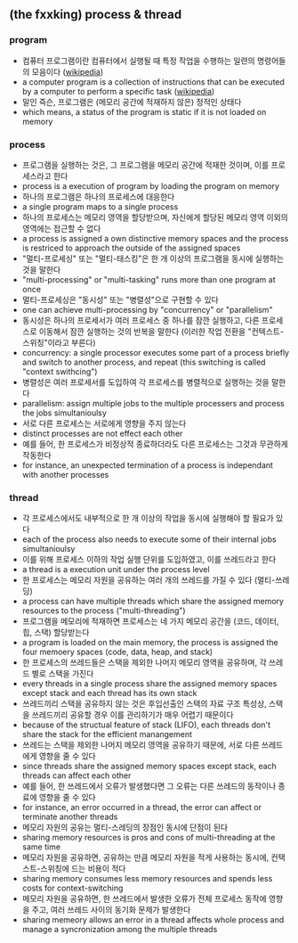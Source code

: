 ## (the fxxking) process & thread
### program
+ 컴퓨터 프로그램이란 컴퓨터에서 실행될 때 특정 작업을 수행하는 일련의 명령어들의 모음이다 ([wikipedia](https://ko.wikipedia.org/wiki/%EC%BB%B4%ED%93%A8%ED%84%B0_%ED%94%84%EB%A1%9C%EA%B7%B8%EB%9E%A8))
+ a computer program is a collection of instructions that can be executed by a computer to perform a specific task ([wikipedia](https://en.wikipedia.org/wiki/Computer_program))
+ 말인 즉슨, 프로그램은 (메모리 공간에 적재하지 않은) 정적인 상태다
+ which means, a status of the program is static if it is not loaded on memory
### process
+ 프로그램을 실행하는 것은, 그 프로그램을 메모리 공간에 적재한 것이며, 이를 프로세스라고 한다
+ process is a execution of program by loading the program on memory 
+ 하나의 프로그램은 하나의 프로세스에 대응한다
+ a single program maps to a single process
+ 하나의 프로세스는 메모리 영역을 할당받으며, 자신에게 할당된 메모리 영역 이외의 영역에는 접근할 수 없다
+ a process is assigned a own distinctive memory spaces and the process is restriced to approach the outside of the assigned spaces
+ "멀티-프로세싱" 또는 "멀티-태스킹"은 한 개 이상의 프로그램을 동시에 실행하는 것을 말한다
+ "multi-processing" or "multi-tasking" runs more than one program at once
+ 멀티-프로세싱은 "동시성" 또는 "병렬성"으로 구현할 수 있다
+ one can achieve multi-processing by "concurrency" or "parallelism"
+ 동시성은 하나의 프로세서가 여러 프로세스 중 하나를 잠깐 실행하고, 다른 프로세스로 이동해서 잠깐 실행하는 것의 반복을 말한다 (이러한 작업 전환을 "컨텍스트-스위칭"이라고 부른다)
+ concurrency: a single processor executes some part of a process briefly and switch to another process, and repeat (this switching is called "context swithcing")
+ 병렬성은 여러 프로세서를 도입하여 각 프로세스를 병렬적으로 실행하는 것을 말한다
+ parallelism: assign multiple jobs to the multiple processers and process the jobs simultanioulsy
+ 서로 다른 프로세스는 서로에게 영향을 주지 않는다
+ distinct processes are not effect each other
+ 예를 들어, 한 프로세스가 비정상적 종료하더라도 다른 프로세스는 그것과 무관하게 작동한다
+ for instance, an unexpected termination of a process is independant with another processes
### thread
+ 각 프로세스에서도 내부적으로 한 개 이상의 작업을 동시에 실행해야 할 필요가 있다
+ each of the process also needs to execute some of their internal jobs simultanioulsy
+ 이를 위해 프로세스 이하의 작업 실행 단위를 도입하였고, 이를 쓰레드라고 한다
+ a thread is a execution unit under the process level
+ 한 프로세스는 메모리 자원을 공유하는 여러 개의 쓰레드를 가질 수 있다 (멀티-쓰레딩)
+ a process can have multiple threads which share the assigned memory resources to the process ("multi-threading")
+ 프로그램을 메모리에 적재하면 프로세스는 네 가지 메모리 공간을 (코드, 데이터, 힙, 스택) 할당받는다
+ a program is loaded on the main memory, the process is assigned the four memoery spaces (code, data, heap, and stack)
+ 한 프로세스의 쓰레드들은 스택을 제외한 나머지 메모리 영역을 공유하며, 각 쓰레드 별로 스택을 가진다
+ every threads in a single process share the assigned memory spaces except stack and each thread has its own stack
+ 쓰레드끼리 스택을 공유하지 않는 것은 후입선출인 스택의 자료 구조 특성상, 스택을 쓰레드끼리 공유할 경우 이를 관리하기가 매우 어렵기 때문이다
+ because of the structual feature of stack (LIFO), each threads don't share the stack for the efficient manangement
+ 쓰레드는 스택을 제외한 나머지 메모리 영역을 공유하기 때문에, 서로 다른 쓰레드에게 영향을 줄 수 있다
+ since threads share the assigned memory spaces except stack, each threads can affect each other
+ 예를 들어, 한 쓰레드에서 오류가 발생했다면 그 오류는 다른 쓰레드의 동작이나 종료에 영향을 줄 수 있다
+ for instance, an error occurred in a thread, the error can affect or terminate another threads
+ 메모리 자원의 공유는 멀티-스레딩의 장점인 동시에 단점이 된다
+ sharing memory resources is pros and cons of multi-threading at the same time
+ 메모리 자원을 공유하면, 공유하는 만큼 메모리 자원을 적게 사용하는 동시에, 컨택스트-스위칭에 드는 비용이 적다
+ sharing memory consumes less memory resources and spends less costs for context-switching
+ 메모리 자원을 공유하면, 한 쓰레드에서 발생한 오류가 전체 프로세스 동작에 영향을 주고, 여러 쓰레드 사이의 동기화 문제가 발생한다
+ sharing memeory allows an error in a thread affects whole process and manage a syncronization among the multiple threads 
